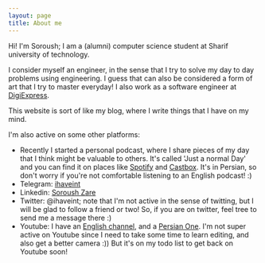```yaml
---
layout: page
title: About me
---
```


Hi! I'm Soroush; I am a (alumni) computer science student at Sharif university of technology.

I consider myself an engineer, in the sense that I try to solve my day to day problems using engineering. I guess that can also be considered a form of art that I try to master everyday! I also work as a software engineer at [DigiExpress](https://www.digiexpress.ir).

This website is sort of like my blog, where I write things that I have on my mind. 

I'm also active on some other platforms:
* Recently I started a personal podcast, where I share pieces of my day that I think might be valuable to others. It's called 'Just a normal Day' and you can find it on places like [Spotify](https://open.spotify.com/show/1Mp8lyk7bc9GXEpWxhQ6xE) and [Castbox](https://castbox.fm/vc/5036294). It's in Persian, so don't worry if you're not comfortable listening to an English podcast! :)
* Telegram: [ihaveint](https://t.me/ihaveint)
* Linkedin: [Soroush Zare](https://www.linkedin.com/in/soroush-z-a1180611b/)
* Twitter: @ihaveint; note that I'm not active in the sense of twitting, but I will be glad to follow a friend or two! So, if you are on twitter, feel tree to send me a message there :)
* Youtube: I have an [English channel](https://youtube.com/channel/UC7KYSjerybezxG1sDHZty6A), and a [Persian One](https://www.youtube.com/channel/UCwU7CpdMntr-X7Fsc4MpPMQ). I'm not super active on Youtube since I need to take some time to learn editing, and also get a better camera :)) But it's on my todo list to get back on Youtube soon!
